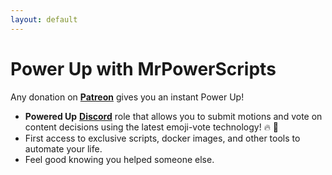 ```yaml
---
layout: default
---
```


# Power Up with MrPowerScripts

Any donation on **[Patreon](https://bit.ly/mrps-patreon)** gives you an instant Power Up!

- **Powered Up**  **[Discord](https://bit.ly/mrps-discord)** role that allows you to submit motions and vote on content decisions using the latest emoji-vote technology! 🔥 💩
- First access to exclusive scripts, docker images, and other tools to automate your life.
- Feel good knowing you helped someone else.

